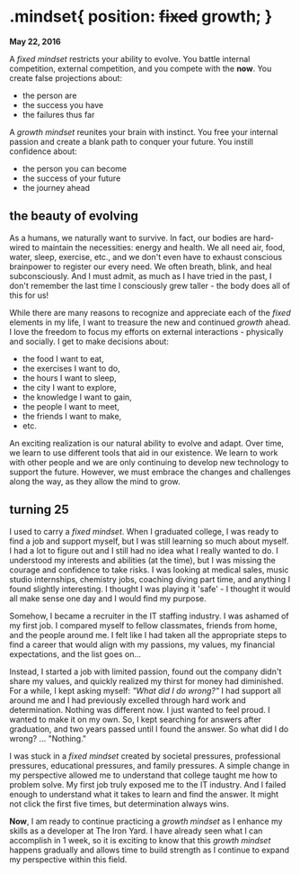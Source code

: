 # .mindset{ position: ~~fixed~~ growth; }
**May 22, 2016**

A *fixed mindset* restricts your ability to evolve. You battle internal competition, external competition, and you compete with the **now**. You create false projections about:
* the person are
* the success you have
* the failures thus far

A *growth mindset* reunites your brain with instinct. You free your internal passion and create a blank path to conquer your future. You instill confidence about:
* the person you can become
* the success of your future
* the journey ahead

## the beauty of evolving
As a humans, we naturally want to survive. In fact, our bodies are hard-wired to maintain the necessities: energy and health. We all need air, food, water, sleep, exercise, etc., and we don't even have to exhaust conscious brainpower to register our every need.  We often breath, blink, and heal subconsciously. And I must admit, as much as I have tried in the past, I don't remember the last time I consciously grew taller - the body does all of this for us!

While there are many reasons to recognize and appreciate each of the *fixed* elements in my life, I want to treasure the new and continued *growth* ahead. I love the freedom to focus my efforts on external interactions - physically and socially. I get to make decisions about:
* the food I want to eat,
* the exercises I want to do,
* the hours I want to sleep,
* the city I want to explore,
* the knowledge I want to gain,
* the people I want to meet,
* the friends I want to make,
* etc.

An exciting realization is our natural ability to evolve and adapt. Over time, we learn to use different tools that aid in our existence. We learn to work with other people and we are only continuing to develop new technology to support the future. However, we must embrace the changes and challenges along the way, as they allow the mind to grow.


## turning 25
I used to carry a *fixed mindset*. When I graduated college, I was ready to find a job and support myself, but I was still learning so much about myself. I had a lot to figure out and I still had no idea what I really wanted to do. I understood my interests and abilities (at the time), but I was missing the courage and confidence to take risks. I was looking at medical sales, music studio internships, chemistry jobs, coaching diving part time, and anything I found slightly interesting. I thought I was playing it 'safe' - I thought it would all make sense one day and I would find my purpose.   

Somehow, I became a recruiter in the IT staffing industry. I was ashamed of my first job. I compared myself to fellow classmates, friends from home, and the people around me. I felt like I had taken all the appropriate steps to find a career that would align with my passions, my values, my financial expectations, and the list goes on...

Instead, I started a job with limited passion, found out the company didn't share my values, and quickly realized my thirst for money had diminished. For a while, I kept asking myself: *"What did I do wrong?"* I had support all around me and I had previously excelled through hard work and determination. Nothing was different now. I just wanted to feel proud. I wanted to make it on my own. So, I kept searching for answers after graduation, and two years passed until I found the answer. So what did I do wrong? ... "Nothing."

I was stuck in a *fixed mindset* created by societal pressures, professional pressures, educational pressures, and family pressures. A simple change in my perspective allowed me to understand that college taught me how to problem solve. My first job truly exposed me to the IT industry. And I failed enough to understand what it takes to learn and find the answer.  It might not click the first five times, but determination  always wins.

**Now**, I am ready to continue practicing a *growth mindset* as I enhance my skills as a developer at The Iron Yard. I have already seen what I can accomplish in 1 week, so it is exciting to know that this *growth mindset* happens gradually and allows time to build strength as I continue to expand my perspective within this field.
